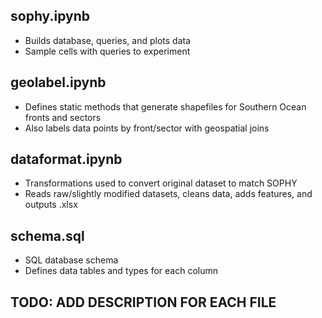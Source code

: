 ## sophy.ipynb
- Builds database, queries, and plots data
- Sample cells with queries to experiment

## geolabel.ipynb
- Defines static methods that generate shapefiles for Southern Ocean fronts and sectors
- Also labels data points by front/sector with geospatial joins

## dataformat.ipynb
- Transformations used to convert original dataset to match SOPHY
- Reads raw/slightly modified datasets, cleans data, adds features, and outputs .xlsx

## schema.sql
- SQL database schema
- Defines data tables and types for each column

## TODO: ADD DESCRIPTION FOR EACH FILE